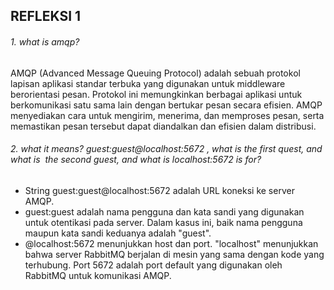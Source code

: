 ## REFLEKSI 1
###### 1. what is amqp? 
AMQP (Advanced Message Queuing Protocol) adalah sebuah protokol lapisan aplikasi standar terbuka yang digunakan untuk middleware berorientasi pesan. Protokol ini memungkinkan berbagai aplikasi untuk berkomunikasi satu sama lain dengan bertukar pesan secara efisien. AMQP menyediakan cara untuk mengirim, menerima, dan memproses pesan, serta memastikan pesan tersebut dapat diandalkan dan efisien dalam distribusi.

###### 2. what it means? guest:guest@localhost:5672 , what is the first quest, and what is  the second guest, and what is localhost:5672 is for? 
- String guest:guest@localhost:5672 adalah URL koneksi ke server AMQP.
- guest:guest adalah nama pengguna dan kata sandi yang digunakan untuk otentikasi pada server. Dalam kasus ini, baik nama pengguna maupun kata sandi keduanya adalah "guest".
- @localhost:5672 menunjukkan host dan port. "localhost" menunjukkan bahwa server RabbitMQ berjalan di mesin yang sama dengan kode yang terhubung. Port 5672 adalah port default yang digunakan oleh RabbitMQ untuk komunikasi AMQP.